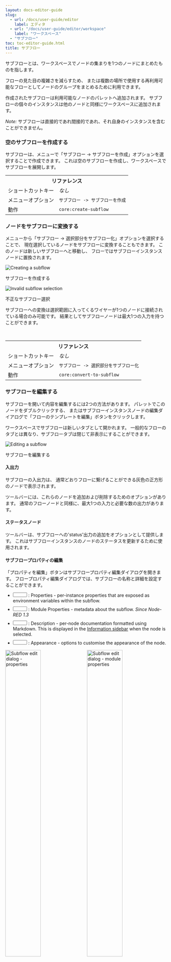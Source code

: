 ```yaml
---
layout: docs-editor-guide
slug:
  - url: /docs/user-guide/editor
    label: エディタ
  - url: "/docs/user-guide/editor/workspace"
    label: "ワークスペース"
  - "サブフロー"
toc: toc-editor-guide.html
title: サブフロー
---
```


サブフローとは、ワークスペースでノードの集まりを1つのノードにまとめたものを指します。

フローの見た目の複雑さを減らすため、
または複数の場所で使用する再利用可能なフローとしてノードのグループをまとめるために利用できます。

作成されたサブフローは利用可能なノードのパレットへ追加されます。
サブフローの個々のインスタンスは他のノードと同様にワークスペースに追加されます。

*Note:* サブフローは直接的であれ間接的であれ、それ自身のインスタンスを含むことができません。

### 空のサブフローを作成する

サブフローは、メニューで「サブフロー -> サブフローを作成」オプションを選択することで作成できます。
これは空のサブフローを作成し、ワークスペースでサブフローを展開します。

<table class="action-ref inline">
 <tr><th colspan="2">リファレンス</th></tr>
 <tr><td>ショートカットキー</td><td><i>なし</i></td></tr>
 <tr><td>メニューオプション</td><td><code>サブフロー -&gt; サブフローを作成</code></td></tr>
 <tr><td>動作</td><td><code>core:create-subflow</code></td></tr>
</table>

### ノードをサブフローに変換する

メニューから「サブフロー -> 選択部分をサブフロー化」オプションを選択することで、
現在選択しているノードをサブフローに変換することもできます。
このノードは新しいサブフローへと移動し、
フローではサブフローインスタンスノードに置換されます。

<div class="figure">
  <img src="../images/editor-subflow-create-selection.png" alt="Creating a subflow">
  <p class="caption">サブフローを作成する</p>
</div>

<div style="width:400px" class="figure align-right">
  <img src="../images/editor-subflow-invalid-selection.png" alt="Invalid subflow selection">
  <p class="caption">不正なサブフロー選択</p>
</div>

サブフローへの変換は選択範囲に入ってくるワイヤーが1つのノードに接続されている場合のみ可能です。
結果としてサブフローノードは最大1つの入力を持つことができます。

<br style="clear: both" />

<table class="action-ref inline">
 <tr><th colspan="2">リファレンス</th></tr>
 <tr><td>ショートカットキー</td><td><i>なし</i></td></tr>
 <tr><td>メニューオプション</td><td><code>サブフロー -&gt; 選択部分をサブフロー化</code></td></tr>
 <tr><td>動作</td><td><code>core:convert-to-subflow</code></td></tr>
</table>


### サブフローを編集する

サブフローを開いて内容を編集するには2つの方法があります。
パレットでこのノードをダブルクリックする、
またはサブフローインスタンスノードの編集ダイアログで「フローのテンプレートを編集」ボタンをクリックします。

ワークスペースでサブフローは新しいタブとして開かれます。
一般的なフローのタブとは異なり、サブフロータブは閉じて非表示にすることができます。

<div style="width:616px" class="figure">
  <img src="../images/editor-edit-subflow.png" alt="Editing a subflow">
  <p class="caption">サブフローを編集する</p>
</div>

#### 入出力

サブフローの入出力は、
通常どおりフローに繋げることができる灰色の正方形のノードで表示されます。

ツールバーには、これらのノードを追加および削除するためのオプションがあります。
通常のフローノードと同様に、最大1つの入力と必要な数の出力があります。

#### ステータスノード

ツールバーは、サブフローへの'status'出力の追加をオプションとして提供します。
これはサブフローインスタンスのノードのステータスを更新するために使用されます。

<a name="editing-subflow-properties"></a>
#### サブフロープロパティの編集

「プロパティを編集」ボタンはサブフロープロパティ編集ダイアログを開きます。
フロープロパティ編集ダイアログでは、サブフローの名称と詳細を設定することができます。

<ul>
    <li style="margin-bottom: 10px"><i style="border-radius: 2px; display:inline-block;text-align:center; width: 30px; color: #777; border: 1px solid #777; padding: 6px;" class="fa fa-cog"></i> : Properties - per-instance properties that are exposed as environment variables within the subflow.</li>
    <li style="margin-bottom: 10px"><i style="border-radius: 2px; display:inline-block;text-align:center; width: 30px; color: #777; border: 1px solid #777; padding: 6px;" class="fa fa-cube"></i> : Module Properties - metadata about the subflow. <i>Since Node-RED 1.3</i></li>
    <li style="margin-bottom: 10px"><i style="border-radius: 2px; display:inline-block;text-align:center; width: 30px; color: #777; border: 1px solid #777; padding: 6px;" class="fa fa-file-text"></i> : Description - per-node documentation formatted using Markdown. This is displayed in the <a href="../sidebar/info">Information sidebar</a> when the node is selected.</li>
    <li style="margin-bottom: 10px"><i style="border-radius: 2px; display:inline-block;text-align:center; width: 30px; color: #777; border: 1px solid #777; padding: 6px;" class="fa fa-object-group"></i> : Appearance - options to customise the appearance of the node.</li>
</ul>

<div class="figure">
  <img style="width: calc(50% - 10px); display: inline-block;" src="../images/editor-edit-subflow-properties.png" alt="Subflow edit dialog - properties">
  <img style="width: calc(50% - 10px); margin-left: 10px; display: inline-block;"  src="../images/editor-edit-subflow-module-properties.png" alt="Subflow edit dialog - module properties">
  <img style="width: calc(50% - 10px);  display: inline-block;"  src="../images/editor-edit-subflow-description.png" alt="Subflow edit dialog - description">
  <img style="width: calc(50% - 10px); margin-left: 10px; display: inline-block;"  src="../images/editor-edit-subflow-appearance.png" alt="Subflow edit dialog - appearance">
  <p class="caption">Subflow edit dialog - properties, module properties, description and appearance tabs</p>
</div>

##### プロパティ

<div style="width:487px" class="figure align-right">
  <img src="../images/editor-edit-subflow-property.png" alt="サブフロープロパティの編集">
  <p class="caption">Editing subflow properties</p>
</div>
<div style="width:487px" class="figure align-right">
  <img src="../images/editor-edit-subflow-property-ui.png" alt="サブフロープロパティのUI">
  <p class="caption">Editing subflow property UI</p>
</div>

編集ダイアログの'Properties'タブは、
カスタマイズされる各サブフローのインスタンスのプロパティのセットを定義するのに使用されます。
プロパティはサブフロー内に環境変数として展開されます。

プロパティテーブル内の各エントリはサブフローのインスタンスが編集される際に、
どのように表示されるかカスタマイズできます。
'UI Preview'タブは、それがどう表示されるかのプレビューを提供します。


<br style="clear: both;" />

##### Module Properties

The Module Properties tab can be used to set additional meta-data about the Subflow,
including version, license and module name. These can be used when
[packaging the Subflow as an npm module](/docs/creating-nodes/subflow-modules).

##### 外観

外観タブはつぎのオプションを提供します:

 - ノードが表示されるカテゴリの変更
 - ノードのラベルが表示されるかどうかの選択
 - ノードの色の変更
 - ノードのアイコンの変更
 - ポートラベルのカスタマイズ


#### サブフローを削除する

サブフローツールバーの「サブフローを削除」ボタンは、
サブフローとその*すべて*のインスタンスノードを削除するために利用できます。
